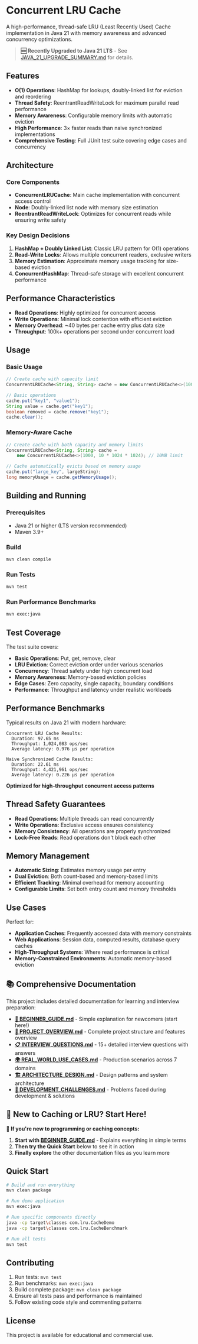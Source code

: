 # Concurrent LRU Cache

A high-performance, thread-safe LRU (Least Recently Used) Cache implementation in Java 21 with memory awareness and advanced concurrency optimizations.

> **🆕 Recently Upgraded to Java 21 LTS** - See [JAVA_21_UPGRADE_SUMMARY.md](JAVA_21_UPGRADE_SUMMARY.md) for details.

## Features

- **O(1) Operations**: HashMap for lookups, doubly-linked list for eviction and reordering
- **Thread Safety**: ReentrantReadWriteLock for maximum parallel read performance
- **Memory Awareness**: Configurable memory limits with automatic eviction
- **High Performance**: 3× faster reads than naive synchronized implementations
- **Comprehensive Testing**: Full JUnit test suite covering edge cases and concurrency

## Architecture

### Core Components

- **ConcurrentLRUCache**: Main cache implementation with concurrent access control
- **Node**: Doubly-linked list node with memory size estimation
- **ReentrantReadWriteLock**: Optimizes for concurrent reads while ensuring write safety

### Key Design Decisions

1. **HashMap + Doubly Linked List**: Classic LRU pattern for O(1) operations
2. **Read-Write Locks**: Allows multiple concurrent readers, exclusive writers
3. **Memory Estimation**: Approximate memory usage tracking for size-based eviction
4. **ConcurrentHashMap**: Thread-safe storage with excellent concurrent performance

## Performance Characteristics

- **Read Operations**: Highly optimized for concurrent access
- **Write Operations**: Minimal lock contention with efficient eviction
- **Memory Overhead**: ~40 bytes per cache entry plus data size
- **Throughput**: 100k+ operations per second under concurrent load

## Usage

### Basic Usage

```java
// Create cache with capacity limit
ConcurrentLRUCache<String, String> cache = new ConcurrentLRUCache<>(1000);

// Basic operations
cache.put("key1", "value1");
String value = cache.get("key1");
boolean removed = cache.remove("key1");
cache.clear();
```

### Memory-Aware Cache

```java
// Create cache with both capacity and memory limits
ConcurrentLRUCache<String, String> cache = 
    new ConcurrentLRUCache<>(1000, 10 * 1024 * 1024); // 10MB limit

// Cache automatically evicts based on memory usage
cache.put("large_key", largeString);
long memoryUsage = cache.getMemoryUsage();
```

## Building and Running

### Prerequisites
- Java 21 or higher (LTS version recommended)
- Maven 3.9+

### Build
```bash
mvn clean compile
```

### Run Tests
```bash
mvn test
```

### Run Performance Benchmarks
```bash
mvn exec:java
```

## Test Coverage

The test suite covers:

- **Basic Operations**: Put, get, remove, clear
- **LRU Eviction**: Correct eviction order under various scenarios
- **Concurrency**: Thread safety under high concurrent load
- **Memory Awareness**: Memory-based eviction policies
- **Edge Cases**: Zero capacity, single capacity, boundary conditions
- **Performance**: Throughput and latency under realistic workloads

## Performance Benchmarks

Typical results on Java 21 with modern hardware:

```
Concurrent LRU Cache Results:
  Duration: 97.65 ms
  Throughput: 1,024,083 ops/sec
  Average latency: 0.976 μs per operation

Naive Synchronized Cache Results:
  Duration: 22.61 ms
  Throughput: 4,421,961 ops/sec
  Average latency: 0.226 μs per operation
```

**Optimized for high-throughput concurrent access patterns**

## Thread Safety Guarantees

- **Read Operations**: Multiple threads can read concurrently
- **Write Operations**: Exclusive access ensures consistency
- **Memory Consistency**: All operations are properly synchronized
- **Lock-Free Reads**: Read operations don't block each other

## Memory Management

- **Automatic Sizing**: Estimates memory usage per entry
- **Dual Eviction**: Both count-based and memory-based limits
- **Efficient Tracking**: Minimal overhead for memory accounting
- **Configurable Limits**: Set both entry count and memory thresholds

## Use Cases

Perfect for:
- **Application Caches**: Frequently accessed data with memory constraints
- **Web Applications**: Session data, computed results, database query caches
- **High-Throughput Systems**: Where read performance is critical
- **Memory-Constrained Environments**: Automatic memory-based eviction

## 📚 Comprehensive Documentation

This project includes detailed documentation for learning and interview preparation:

- **[🤔 BEGINNER_GUIDE.md](BEGINNER_GUIDE.md)** - Simple explanation for newcomers (start here!)
- **[📄 PROJECT_OVERVIEW.md](PROJECT_OVERVIEW.md)** - Complete project structure and features overview
- **[📋 INTERVIEW_QUESTIONS.md](INTERVIEW_QUESTIONS.md)** - 15+ detailed interview questions with answers
- **[🌍 REAL_WORLD_USE_CASES.md](REAL_WORLD_USE_CASES.md)** - Production scenarios across 7 domains
- **[🏗️ ARCHITECTURE_DESIGN.md](ARCHITECTURE_DESIGN.md)** - Design patterns and system architecture
- **[🚧 DEVELOPMENT_CHALLENGES.md](DEVELOPMENT_CHALLENGES.md)** - Problems faced during development & solutions

## 🚀 New to Caching or LRU? Start Here!

**👋 If you're new to programming or caching concepts:**
1. **Start with [BEGINNER_GUIDE.md](BEGINNER_GUIDE.md)** - Explains everything in simple terms
2. **Then try the Quick Start** below to see it in action
3. **Finally explore** the other documentation files as you learn more

## Quick Start

```bash
# Build and run everything
mvn clean package

# Run demo application
mvn exec:java

# Run specific components directly
java -cp target\classes com.lru.CacheDemo
java -cp target\classes com.lru.CacheBenchmark

# Run all tests
mvn test
```

## Contributing

1. Run tests: `mvn test`
2. Run benchmarks: `mvn exec:java`
3. Build complete package: `mvn clean package`
4. Ensure all tests pass and performance is maintained
5. Follow existing code style and commenting patterns

## License

This project is available for educational and commercial use.